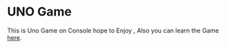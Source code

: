 # UNO Game

This is Uno Game on Console hope to Enjoy , Also you can learn the Game 
[here](https://showcase.codethislab.com/games/four_colors/).
